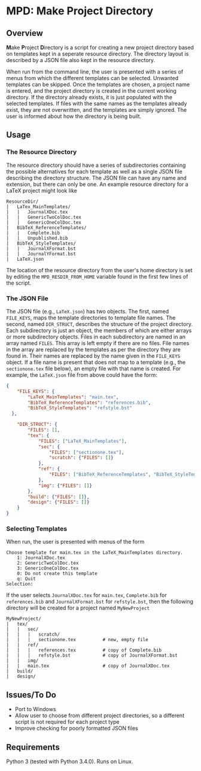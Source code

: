 # MPD: Make Project Directory

## Overview

**M**ake **P**roject **D**irectory is a script for creating a new project directory based on templates kept in a seperate resource directory. The directory layout is described by a JSON file also kept in the resource directory.

When run from the command line, the user is presented with a series of menus from which the different templates can be selected. Unwanted templates can be skipped. Once the templates are chosen, a project name is entered, and the project directory is created in the current working directory. If the directory already exists, it is just populated with the selected templates. If files with the same names as the templates already exist, they are not overwritten, and the templates are simply ignored. The user is informed about how the directory is being built.

## Usage

### The Resource Directory

The resource directory should have a series of subdirectories containing the possible alternatives for each template as well as a single JSON file describing the directory structure. The JSON file can have any name and extension, but there can only be one. An example resource directory for a LaTeX project might look like
```
ResourceDir/
|   LaTex_MainTemplates/
|   |   JournalXDoc.tex
|   |   GenericTwoColDoc.tex
|   |   GenericOneColDoc.tex
|   BibTeX_ReferenceTemplates/
|   |   Complete.bib
|   |   Unpublished.bib
|   BibTeX_StyleTemplates/
|   |   JournalXFormat.bst
|   |   JournalYFormat.bst
|   LaTeX.json
```
The location of the resource directory from the user's home directory is set by editing the `MPD_RESDIR_FROM_HOME` variable found in the first few lines of the script.

### The JSON File

The JSON file (e.g., `LaTeX.json`) has two objects. The first, named `FILE_KEYS`, maps the template directories to template file names. The second, named `DIR_STRUCT`, describes the structure of the project directory. Each subdirectory is just an object, the members of which are either arrays or more subdirectory objects. Files in each subdirectory are named in an array named `FILES`. This array is left empty if there are no files. File names in the array are replaced by the templates as per the directory they are found in. Their names are replaced by the name given in the `FILE_KEYS` object. If a file name is present that does not map to a template (e.g., the `sectionone.tex` file below), an empty file with that name is created. For example, the `LaTeX.json` file from above could have the form:
```json
{
    "FILE_KEYS": {
        "LaTeX_MainTemplates": "main.tex",
        "BibTeX_ReferenceTemplates": "references.bib",
        "BibTeX_StyleTemplates": "refstyle.bst"
  },

    "DIR_STRUCT": {
        "FILES": [],
        "tex": {
            "FILES": ["LaTeX_MainTemplates"],
            "sec": {
                "FILES": ["sectionone.tex"],
                "scratch": {"FILES": []}
            },
            "ref": {
                "FILES": ["BibTeX_ReferenceTemplates", "BibTeX_StyleTemplates"]
            },
            "img": {"FILES": []}
        },
        "build": {"FILES": []},
        "design": {"FILES": []}
    }
}
```

### Selecting Templates

When run, the user is presented with menus of the form
```
Choose template for main.tex in the LaTeX_MainTemplates directory.
    1: JournalXDoc.tex
    2: GenericTwoColDoc.tex
    3: GenericOneColDoc.tex
    0: Do not create this template
    q: Quit
Selection:
```
If the user selects `JournalXDoc.tex` for `main.tex`, `Complete.bib` for `references.bib` and `JournalXFormat.bst` for `refstyle.bst`, then the following directory will be created for a project named `MyNewProject`
```
MyNewProject/
|   tex/
|   |   sec/
|   |   |   scratch/
|   |   |   sectionone.tex          # new, empty file
|   |   ref/
|   |   |   references.tex          # copy of Complete.bib
|   |   |   refstyle.bst            # copy of JournalXFormat.bst
|   |   img/
|   |   main.tex                    # copy of JournalXDoc.tex
|   build/
|   design/
```

## Issues/To Do
  * Port to Windows
  * Allow user to choose from different project directories, so a different script is not required for each project type
  * Improve checking for poorly formatted JSON files

## Requirements

Python 3 (tested with Python 3.4.0). Runs on Linux.
